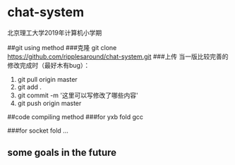 # chat-system
北京理工大学2019年计算机小学期

##git using method
###克隆
git clone https://github.com/ripplesaround/chat-system.git
###上传
当一版比较完善的修改完成时（最好木有bug）：
1. git pull origin master
2. git add .
3. git commit -m '这里可以写修改了哪些内容'
4. git push origin master

##code compiling method
###for yxb fold
gcc 

###for socket fold
...

## some goals in the future